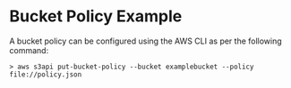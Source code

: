 # Bucket Policy Example

A bucket policy can be configured using the AWS CLI as per the following command:

```
> aws s3api put-bucket-policy --bucket examplebucket --policy file://policy.json
```







